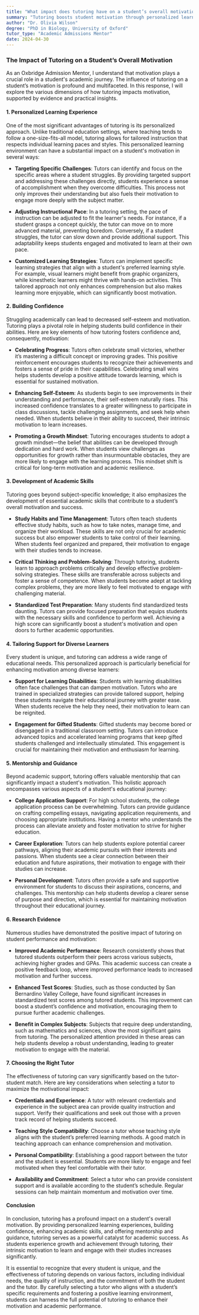```yaml
---
title: "What impact does tutoring have on a student’s overall motivation?"
summary: "Tutoring boosts student motivation through personalized learning, tailored support, and a focus on individual strengths, enhancing academic success."
author: "Dr. Olivia Wilson"
degree: "PhD in Biology, University of Oxford"
tutor_type: "Academic Admissions Mentor"
date: 2024-04-30
---
```


### The Impact of Tutoring on a Student’s Overall Motivation

As an Oxbridge Admission Mentor, I understand that motivation plays a crucial role in a student's academic journey. The influence of tutoring on a student’s motivation is profound and multifaceted. In this response, I will explore the various dimensions of how tutoring impacts motivation, supported by evidence and practical insights. 

#### 1. Personalized Learning Experience

One of the most significant advantages of tutoring is its personalized approach. Unlike traditional education settings, where teaching tends to follow a one-size-fits-all model, tutoring allows for tailored instruction that respects individual learning paces and styles. This personalized learning environment can have a substantial impact on a student's motivation in several ways:

- **Targeting Specific Challenges**: Tutors can identify and focus on the specific areas where a student struggles. By providing targeted support and addressing these challenges directly, students experience a sense of accomplishment when they overcome difficulties. This process not only improves their understanding but also fuels their motivation to engage more deeply with the subject matter.

- **Adjusting Instructional Pace**: In a tutoring setting, the pace of instruction can be adjusted to fit the learner's needs. For instance, if a student grasps a concept quickly, the tutor can move on to more advanced material, preventing boredom. Conversely, if a student struggles, the tutor can slow down and provide additional support. This adaptability keeps students engaged and motivated to learn at their own pace.

- **Customized Learning Strategies**: Tutors can implement specific learning strategies that align with a student's preferred learning style. For example, visual learners might benefit from graphic organizers, while kinesthetic learners might thrive with hands-on activities. This tailored approach not only enhances comprehension but also makes learning more enjoyable, which can significantly boost motivation.

#### 2. Building Confidence

Struggling academically can lead to decreased self-esteem and motivation. Tutoring plays a pivotal role in helping students build confidence in their abilities. Here are key elements of how tutoring fosters confidence and, consequently, motivation:

- **Celebrating Progress**: Tutors often celebrate small victories, whether it’s mastering a difficult concept or improving grades. This positive reinforcement encourages students to recognize their achievements and fosters a sense of pride in their capabilities. Celebrating small wins helps students develop a positive attitude towards learning, which is essential for sustained motivation.

- **Enhancing Self-Esteem**: As students begin to see improvements in their understanding and performance, their self-esteem naturally rises. This increased confidence translates to a greater willingness to participate in class discussions, tackle challenging assignments, and seek help when needed. When students believe in their ability to succeed, their intrinsic motivation to learn increases.

- **Promoting a Growth Mindset**: Tutoring encourages students to adopt a growth mindset—the belief that abilities can be developed through dedication and hard work. When students view challenges as opportunities for growth rather than insurmountable obstacles, they are more likely to engage with the learning process. This mindset shift is critical for long-term motivation and academic resilience.

#### 3. Development of Academic Skills

Tutoring goes beyond subject-specific knowledge; it also emphasizes the development of essential academic skills that contribute to a student’s overall motivation and success. 

- **Study Habits and Time Management**: Tutors often teach students effective study habits, such as how to take notes, manage time, and organize their workload. These skills are not only crucial for academic success but also empower students to take control of their learning. When students feel organized and prepared, their motivation to engage with their studies tends to increase.

- **Critical Thinking and Problem-Solving**: Through tutoring, students learn to approach problems critically and develop effective problem-solving strategies. These skills are transferable across subjects and foster a sense of competence. When students become adept at tackling complex problems, they are more likely to feel motivated to engage with challenging material.

- **Standardized Test Preparation**: Many students find standardized tests daunting. Tutors can provide focused preparation that equips students with the necessary skills and confidence to perform well. Achieving a high score can significantly boost a student's motivation and open doors to further academic opportunities.

#### 4. Tailoring Support for Diverse Learners

Every student is unique, and tutoring can address a wide range of educational needs. This personalized approach is particularly beneficial for enhancing motivation among diverse learners:

- **Support for Learning Disabilities**: Students with learning disabilities often face challenges that can dampen motivation. Tutors who are trained in specialized strategies can provide tailored support, helping these students navigate their educational journey with greater ease. When students receive the help they need, their motivation to learn can be reignited.

- **Engagement for Gifted Students**: Gifted students may become bored or disengaged in a traditional classroom setting. Tutors can introduce advanced topics and accelerated learning programs that keep gifted students challenged and intellectually stimulated. This engagement is crucial for maintaining their motivation and enthusiasm for learning.

#### 5. Mentorship and Guidance

Beyond academic support, tutoring offers valuable mentorship that can significantly impact a student's motivation. This holistic approach encompasses various aspects of a student's educational journey:

- **College Application Support**: For high school students, the college application process can be overwhelming. Tutors can provide guidance on crafting compelling essays, navigating application requirements, and choosing appropriate institutions. Having a mentor who understands the process can alleviate anxiety and foster motivation to strive for higher education.

- **Career Exploration**: Tutors can help students explore potential career pathways, aligning their academic pursuits with their interests and passions. When students see a clear connection between their education and future aspirations, their motivation to engage with their studies can increase.

- **Personal Development**: Tutors often provide a safe and supportive environment for students to discuss their aspirations, concerns, and challenges. This mentorship can help students develop a clearer sense of purpose and direction, which is essential for maintaining motivation throughout their educational journey.

#### 6. Research Evidence

Numerous studies have demonstrated the positive impact of tutoring on student performance and motivation:

- **Improved Academic Performance**: Research consistently shows that tutored students outperform their peers across various subjects, achieving higher grades and GPAs. This academic success can create a positive feedback loop, where improved performance leads to increased motivation and further success.

- **Enhanced Test Scores**: Studies, such as those conducted by San Bernardino Valley College, have found significant increases in standardized test scores among tutored students. This improvement can boost a student’s confidence and motivation, encouraging them to pursue further academic challenges.

- **Benefit in Complex Subjects**: Subjects that require deep understanding, such as mathematics and sciences, show the most significant gains from tutoring. The personalized attention provided in these areas can help students develop a robust understanding, leading to greater motivation to engage with the material.

#### 7. Choosing the Right Tutor

The effectiveness of tutoring can vary significantly based on the tutor-student match. Here are key considerations when selecting a tutor to maximize the motivational impact:

- **Credentials and Experience**: A tutor with relevant credentials and experience in the subject area can provide quality instruction and support. Verify their qualifications and seek out those with a proven track record of helping students succeed.

- **Teaching Style Compatibility**: Choose a tutor whose teaching style aligns with the student’s preferred learning methods. A good match in teaching approach can enhance comprehension and motivation.

- **Personal Compatibility**: Establishing a good rapport between the tutor and the student is essential. Students are more likely to engage and feel motivated when they feel comfortable with their tutor.

- **Availability and Commitment**: Select a tutor who can provide consistent support and is available according to the student’s schedule. Regular sessions can help maintain momentum and motivation over time.

#### Conclusion

In conclusion, tutoring has a profound impact on a student's overall motivation. By providing personalized learning experiences, building confidence, enhancing academic skills, and offering mentorship and guidance, tutoring serves as a powerful catalyst for academic success. As students experience growth and achievement through tutoring, their intrinsic motivation to learn and engage with their studies increases significantly. 

It is essential to recognize that every student is unique, and the effectiveness of tutoring depends on various factors, including individual needs, the quality of instruction, and the commitment of both the student and the tutor. By carefully selecting a tutor who aligns with a student’s specific requirements and fostering a positive learning environment, students can harness the full potential of tutoring to enhance their motivation and academic performance.
    